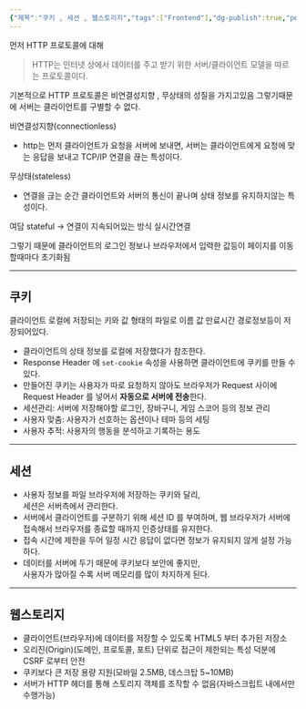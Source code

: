 ```yaml
---
{"제목":"쿠키 , 세션 , 웹스토리지","tags":["Frontend"],"dg-publish":true,"permalink":"/공부/Frontend/쿠키 , 세션 , 웹스토리지/","dgPassFrontmatter":true,"updated":"2025-04-29T16:23:34.304+09:00"}
---
```



먼저 HTTP 프로토콜에 대해 

> HTTP는 인터넷 상에서 데이터를 주고 받기 위한 서버/클라이언트 모델을 따르는 프로토콜이다.

기본적으로 HTTP 프로토콜은 비연결성지향 , 무상태의 성질을 가지고있음 그렇기때문에 서버는 클라이언트를 구별할 수 없다.

비연결성지향(connectionless)
- http는 먼저 클라이언트가 요청을 서버에 보내면, 서버는 클라이언트에게 요청에 맞는 응답을 보내고 TCP/IP 연결을 끊는 특성이다.

무상태(stateless)
- 연결을 귾는 순간 클라이언트와 서버의 통신이 끝나며 상태 정보를 유지하지않는 특성이다.

여담 stateful -> 연결이 지속되어있는 방식 실시간연결

그렇기 때문에 클라이언트의 로그인 정보나 브라우저에서 입력한 값등이 페이지를 이동할때마다 초기화됨

---
## 쿠키 

클라이언트 로컬에 저장되는 키와 값 형태의 파일로
이름 값 만료시간 경로정보등이 저장되어있다.

- 클라이언트의 상태 정보를 로컬에 저장했다가 참조한다.
- Response Header 에 `set-cookie` 속성을 사용하면 클라이언트에 쿠키를 만들 수 있다.
- 만들어진 쿠키는 사용자가 따로 요청하지 않아도 브라우저가 Request 사이에 Request Header 를 넣어서 **자동으로 서버에 전송**한다.
- 세션관리: 서버에 저장해야할 로그인, 장바구니, 게임 스코어 등의 정보 관리
- 사용자 맞춤: 사용자가 선호하는 옵션이나 테마 등의 세팅
- 사용자 추적: 사용자의 행동을 분석하고 기록하는 용도

---
## 세션

- 사용자 정보를 파일 브라우저에 저장하는 쿠키와 달리,  
    세션은 서버측에서 관리한다.
- 서버에서 클라이언트를 구분하기 위해 세션 ID 를 부여하며, 웹 브라우저가 서버에 접속해서 브라우저를 종료할 때까지 인증상태를 유지한다.
- 접속 시간에 제한을 두어 일정 시간 응답이 없다면 정보가 유지되지 않게 설정 가능하다.
- 데이터를 서버에 두기 때문에 쿠키보다 보안에 좋지만,  
    사용자가 많아질 수록 서버 메모리를 많이 차지하게 된다.

---
## 웹스토리지

- 클라이언트(브라우저)에 데이터를 저장할 수 있도록 HTML5 부터 추가된 저장소
- 오리진(Origin)(도메인, 프로토콜, 포트) 단위로 접근이 제한되는 특성 덕분에 CSRF 로부터 안전
- 쿠키보다 큰 저장 용량 지원(모바일 2.5MB, 데스크탑 5~10MB)
- 서버가 HTTP 헤더를 통해 스토리지 객체를 조작할 수 없음(자바스크립트 내에서만 수행가능)